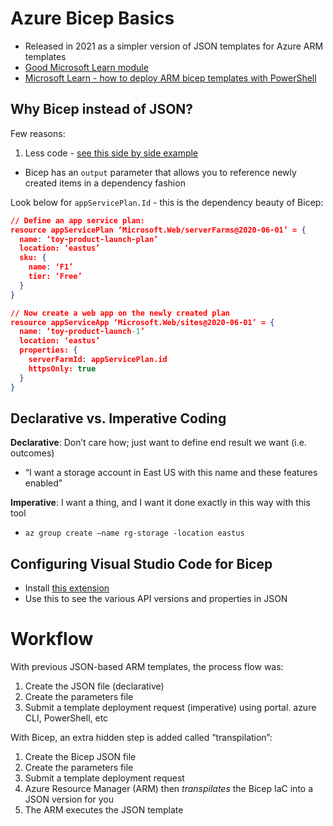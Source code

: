 # Azure Bicep Basics

- Released in 2021 as a simpler version of JSON templates for Azure ARM templates
- [Good Microsoft Learn module](https://docs.microsoft.com/en-us/learn/modules/introduction-to-infrastructure-as-code-using-bicep/)
- [Microsoft Learn - how to deploy ARM bicep templates with PowerShell](https://docs.microsoft.com/en-us/learn/modules/deploy-azure-resources-by-using-bicep-templates/)

## Why Bicep instead of JSON?

Few reasons:
1. Less code - [see this side by side example](https://bicepdemo.z22.web.core.windows.net/)
- Bicep has an `output` parameter that allows you to reference newly created items in a dependency fashion

Look below for `appServicePlan.Id` - this is the dependency beauty of Bicep:

```json
// Define an app service plan:
resource appServicePlan ‘Microsoft.Web/serverFarms@2020-06-01’ = {
  name: ‘toy-product-launch-plan’
  location: ‘eastus’
  sku: {
    name: ‘F1’
    tier: ‘Free’
  }
}

// Now create a web app on the newly created plan 
resource appServiceApp ‘Microsoft.Web/sites@2020-06-01’ = {
  name: ‘toy-product-launch-1’
  location: ‘eastus’
  properties: {
    serverFarmId: appServicePlan.id
    httpsOnly: true
  }
}

```

## Declarative vs. Imperative Coding

**Declarative**: Don’t care how; just want to define end result we want (i.e. outcomes)
- “I want a storage account in East US with this name and these features enabled”

**Imperative**: I want a thing, and I want it done exactly in this way with this tool
- `az group create —name rg-storage -location eastus`

## Configuring Visual Studio Code for Bicep

- Install [this extension](https://marketplace.visualstudio.com/items?itemName=ms-azuretools.vscode-bicep)
- Use this to see the various API versions and properties in JSON 

# Workflow

With previous JSON-based ARM templates, the process flow was:
1. Create the JSON file (declarative)
2. Create the parameters file
3. Submit a template deployment request  (imperative) using portal. azure CLI, PowerShell, etc

With Bicep, an extra hidden step is added called “transpilation”:
1. Create the Bicep JSON file
2. Create the parameters file
3. Submit a template deployment request
4. Azure Resource Manager (ARM) then *transpilates* the Bicep IaC into a JSON version for you
5. The ARM executes the JSON template
